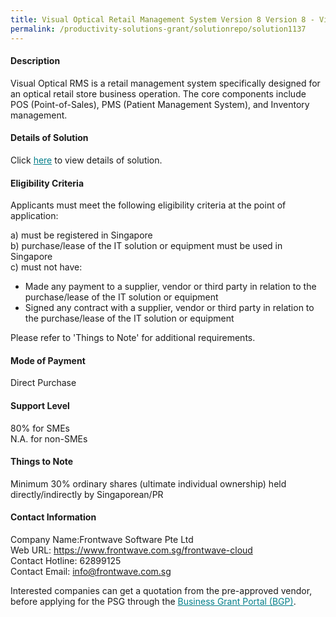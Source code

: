 ```yaml
---
title: Visual Optical Retail Management System Version 8 Version 8 - Visual Optical Retail Management System Version 8 Software - Package (Business Starter)
permalink: /productivity-solutions-grant/solutionrepo/solution1137
---
```


#### Description

Visual Optical RMS is a retail management system specifically designed for an optical retail store business operation. The core components include POS (Point-of-Sales), PMS (Patient Management System), and Inventory management.

#### Details of Solution

Click <a href='https://govassist.gobusiness.gov.sg/images/psg/Desensitised_Frontwave_20200487_Annex_3_Part_1.pdf' style='color:#037e8a'>here</a> to view details of solution.

#### Eligibility Criteria

Applicants must meet the following eligibility criteria at the point of application:

a) must be registered in Singapore <br>
b) purchase/lease of the IT solution or equipment must be used in Singapore <br>
c) must not have:
- Made any payment to a supplier, vendor or third party in relation to the purchase/lease of the IT solution or equipment
- Signed any contract with a supplier, vendor or third party in relation to the purchase/lease of the IT solution or equipment

Please refer to 'Things to Note' for additional requirements.

#### Mode of Payment
Direct Purchase

#### Support Level
80% for SMEs <br>
N.A. for non-SMEs

#### Things to Note
Minimum 30% ordinary shares (ultimate individual ownership) held directly/indirectly by Singaporean/PR

#### Contact Information
Company Name:Frontwave Software Pte Ltd <br>Web URL: https://www.frontwave.com.sg/frontwave-cloud <br>Contact Hotline: 62899125 <br>Contact Email: info@frontwave.com.sg <br>

Interested companies can get a quotation from the pre-approved vendor, before applying for the PSG through the <a target='_blank' style='color:#037e8a' href='https://www.businessgrants.gov.sg/'>Business Grant Portal (BGP)</a>.
